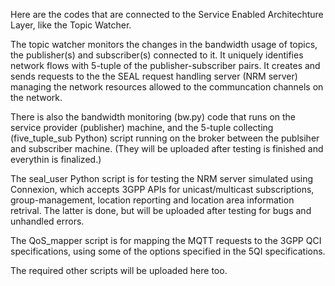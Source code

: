  Here are the codes that are connected to the Service Enabled Architechture Layer, like the Topic Watcher. 
 
 The topic watcher monitors the changes in the bandwidth usage of topics, the publisher(s) and subscriber(s) connected to it.
 It uniquely identifies network flows with 5-tuple of the publisher-subscriber pairs.
 It creates and sends requests to the the SEAL request handling server (NRM server) managing the network resources allowed to the communcation channels on the network.
 
 There is also the bandwidth monitoring (bw.py) code that runs on the service provider (publisher) machine, and the 5-tuple collecting (five_tuple_sub Python) script running on the broker between the publsiher and subscriber machine. (They will be uploaded after testing is finished and everythin is finalized.)

 The seal_user Python script is for testing the NRM server simulated using Connexion, which accepts 3GPP APIs for unicast/multicast subscriptions, group-management, location reporting and location area information retrival. The latter is done, but will be uploaded after testing for bugs and unhandled errors.

 The QoS_mapper script is for mapping the MQTT requests to the 3GPP QCI specifications, using some of the options specified in the 5QI specifications.

 The required other scripts will be uploaded here too.
 
